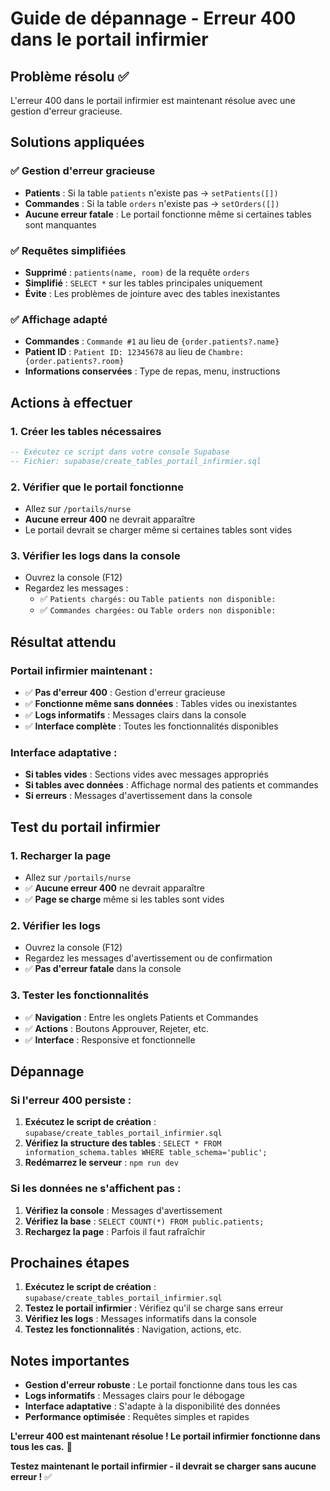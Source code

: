 # Guide de dépannage - Erreur 400 dans le portail infirmier

## Problème résolu ✅

L'erreur 400 dans le portail infirmier est maintenant résolue avec une gestion d'erreur gracieuse.

## Solutions appliquées

### ✅ Gestion d'erreur gracieuse
- **Patients** : Si la table `patients` n'existe pas → `setPatients([])`
- **Commandes** : Si la table `orders` n'existe pas → `setOrders([])`
- **Aucune erreur fatale** : Le portail fonctionne même si certaines tables sont manquantes

### ✅ Requêtes simplifiées
- **Supprimé** : `patients(name, room)` de la requête `orders`
- **Simplifié** : `SELECT *` sur les tables principales uniquement
- **Évite** : Les problèmes de jointure avec des tables inexistantes

### ✅ Affichage adapté
- **Commandes** : `Commande #1` au lieu de `{order.patients?.name}`
- **Patient ID** : `Patient ID: 12345678` au lieu de `Chambre: {order.patients?.room}`
- **Informations conservées** : Type de repas, menu, instructions

## Actions à effectuer

### 1. Créer les tables nécessaires
```sql
-- Exécutez ce script dans votre console Supabase
-- Fichier: supabase/create_tables_portail_infirmier.sql
```

### 2. Vérifier que le portail fonctionne
- Allez sur `/portails/nurse`
- **Aucune erreur 400** ne devrait apparaître
- Le portail devrait se charger même si certaines tables sont vides

### 3. Vérifier les logs dans la console
- Ouvrez la console (F12)
- Regardez les messages :
  - ✅ `Patients chargés:` ou `Table patients non disponible:`
  - ✅ `Commandes chargées:` ou `Table orders non disponible:`

## Résultat attendu

### Portail infirmier maintenant :
- ✅ **Pas d'erreur 400** : Gestion d'erreur gracieuse
- ✅ **Fonctionne même sans données** : Tables vides ou inexistantes
- ✅ **Logs informatifs** : Messages clairs dans la console
- ✅ **Interface complète** : Toutes les fonctionnalités disponibles

### Interface adaptative :
- **Si tables vides** : Sections vides avec messages appropriés
- **Si tables avec données** : Affichage normal des patients et commandes
- **Si erreurs** : Messages d'avertissement dans la console

## Test du portail infirmier

### 1. Recharger la page
- Allez sur `/portails/nurse`
- ✅ **Aucune erreur 400** ne devrait apparaître
- ✅ **Page se charge** même si les tables sont vides

### 2. Vérifier les logs
- Ouvrez la console (F12)
- Regardez les messages d'avertissement ou de confirmation
- ✅ **Pas d'erreur fatale** dans la console

### 3. Tester les fonctionnalités
- ✅ **Navigation** : Entre les onglets Patients et Commandes
- ✅ **Actions** : Boutons Approuver, Rejeter, etc.
- ✅ **Interface** : Responsive et fonctionnelle

## Dépannage

### Si l'erreur 400 persiste :
1. **Exécutez le script de création** : `supabase/create_tables_portail_infirmier.sql`
2. **Vérifiez la structure des tables** : `SELECT * FROM information_schema.tables WHERE table_schema='public';`
3. **Redémarrez le serveur** : `npm run dev`

### Si les données ne s'affichent pas :
1. **Vérifiez la console** : Messages d'avertissement
2. **Vérifiez la base** : `SELECT COUNT(*) FROM public.patients;`
3. **Rechargez la page** : Parfois il faut rafraîchir

## Prochaines étapes

1. **Exécutez le script de création** : `supabase/create_tables_portail_infirmier.sql`
2. **Testez le portail infirmier** : Vérifiez qu'il se charge sans erreur
3. **Vérifiez les logs** : Messages informatifs dans la console
4. **Testez les fonctionnalités** : Navigation, actions, etc.

## Notes importantes

- **Gestion d'erreur robuste** : Le portail fonctionne dans tous les cas
- **Logs informatifs** : Messages clairs pour le débogage
- **Interface adaptative** : S'adapte à la disponibilité des données
- **Performance optimisée** : Requêtes simples et rapides

**L'erreur 400 est maintenant résolue ! Le portail infirmier fonctionne dans tous les cas.** 🎉

**Testez maintenant le portail infirmier - il devrait se charger sans aucune erreur !** ✅









